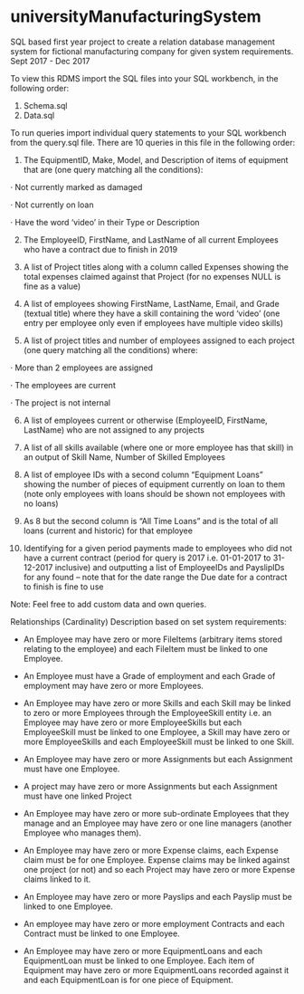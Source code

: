 # universityManufacturingSystem
SQL based first year project to create a relation database management system for fictional manufacturing company for given system requirements. Sept 2017 -  Dec 2017


To view this RDMS import the SQL files into your SQL workbench, in the following order:

1. Schema.sql
2. Data.sql

To run queries import individual query statements to your SQL workbench from the query.sql file. 
There are 10 queries in this file in the following order:

1. The EquipmentID, Make, Model, and Description of items of equipment that are (one query matching all the conditions):

· Not currently marked as damaged

· Not currently on loan

· Have the word ‘video’ in their Type or Description

2. The EmployeeID, FirstName, and LastName of all current Employees who have a contract due to finish in 2019

3. A list of Project titles along with a column called Expenses showing the total expenses claimed against that Project (for no expenses NULL is fine as a value)

4. A list of employees showing FirstName, LastName, Email, and Grade (textual title) where they have a skill containing the word ‘video’ (one entry per employee only even if employees have multiple video skills)

5. A list of project titles and number of employees assigned to each project (one query matching all the conditions) where:

· More than 2 employees are assigned

· The employees are current

· The project is not internal

6. A list of employees current or otherwise (EmployeeID, FirstName, LastName) who are not assigned to any projects

7. A list of all skills available (where one or more employee has that skill) in an output of Skill Name, Number of Skilled Employees

8. A list of employee IDs with a second column “Equipment Loans” showing the number of pieces of equipment currently on loan to them (note only employees with loans should be shown not employees with no loans)

9. As 8 but the second column is “All Time Loans” and is the total of all loans (current and historic) for that employee

10. Identifying for a given period payments made to employees who did not have a current contract (period for query is 2017 i.e. 01-01-2017 to 31-12-2017 inclusive) and outputting a list of EmployeeIDs and PayslipIDs for any found – note that for the date range the Due date for a contract to finish is fine to use


Note: Feel free to add custom data and own queries.


Relationships (Cardinality) Description based on set system requirements: 

* An Employee may have zero or more FileItems (arbitrary items stored relating to the employee) and each FileItem must be linked to one Employee.

* An Employee must have a Grade of employment and each Grade of employment may have zero or more Employees.

* An Employee may have zero or more Skills and each Skill may be linked to zero or more Employees through the EmployeeSkill entity i.e. an Employee may have zero or more EmployeeSkills but each EmployeeSkill must be linked to one Employee, a Skill may have zero or more EmployeeSkills and each EmployeeSkill must be linked to one Skill.

* An Employee may have zero or more Assignments but each Assignment must have one Employee.

* A project may have zero or more Assignments but each Assignment must have one linked Project

* An Employee may have zero or more sub-ordinate Employees that they manage and an Employee may have zero or one line managers (another Employee who manages them).

* An Employee may have zero or more Expense claims, each Expense claim must be for one Employee. Expense claims may be linked against one project (or not) and so each Project may have zero or more Expense claims linked to it.

* An Employee may have zero or more Payslips and each Payslip must be linked to one Employee.

* An employee may have zero or more employment Contracts and each Contract must be linked to one Employee.

* An Employee may have zero or more EquipmentLoans and each EquipmentLoan must be linked to one Employee. Each item of Equipment may have zero or more EquipmentLoans recorded against it and each EquipmentLoan is for one piece of Equipment.
